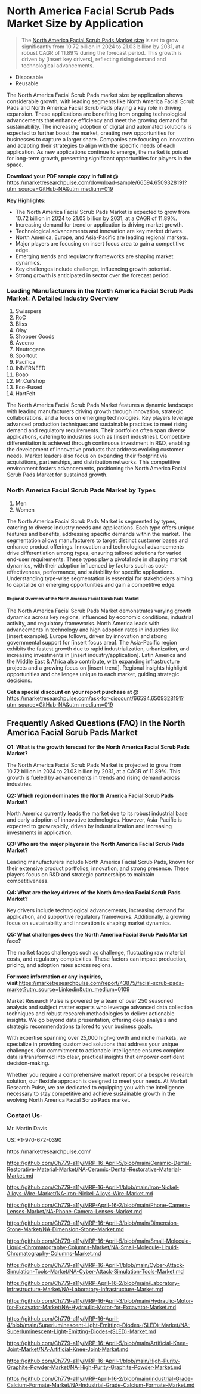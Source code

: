 <h1>North America Facial Scrub Pads Market&nbsp;Size by Application</h1><blockquote><p>The <a href="https://marketresearchpulse.com/download-sample/66594.6509328191?utm_source=GitHub-NA&amp;utm_medium=019">North America Facial Scrub Pads Market size</a> is set to grow significantly from 10.72 billion in 2024 to 21.03 billion by 2031, at a robust CAGR of 11.89% during the forecast period. This growth is driven by [insert key drivers], reflecting rising demand and technological advancements.</p></blockquote><ul><li>Disposable<li> Reusable</li></ul><p>The North America Facial Scrub Pads market size by application shows considerable growth, with leading segments like North America Facial Scrub Pads and North America Facial Scrub Pads playing a key role in driving expansion. These applications are benefiting from ongoing technological advancements that enhance efficiency and meet the growing demand for sustainability. The increasing adoption of digital and automated solutions is expected to further boost the market, creating new opportunities for businesses to capture a larger share. Companies are focusing on innovation and adapting their strategies to align with the specific needs of each application. As new applications continue to emerge, the market is poised for long-term growth, presenting significant opportunities for players in the space.</p><p><strong>Download your PDF sample copy in full at @ </strong><a href="https://marketresearchpulse.com/download-sample/66594.6509328191?utm_source=GitHub-NA&amp;utm_medium=019">https://marketresearchpulse.com/download-sample/66594.6509328191?utm_source=GitHub-NA&amp;utm_medium=019</a></p><p><strong>Key Highlights: </strong></p><ul><li>The North America Facial Scrub Pads Market is expected to grow from 10.72 billion in 2024 to 21.03 billion by 2031, at a CAGR of 11.89%.</li><li>Increasing demand for trend or application is driving market growth.</li><li>Technological advancements and innovation are key market drivers.</li><li>North America, Europe, and Asia-Pacific are leading regional markets.</li><li>Major players are focusing on insert focus area to gain a competitive edge.</li><li>Emerging trends and regulatory frameworks are shaping market dynamics.</li><li>Key challenges include challenge, influencing growth potential.</li><li>Strong growth is anticipated in sector over the forecast period.</li></ul><h3>Leading Manufacturers in the North America Facial Scrub Pads Market: A Detailed Industry Overview</h3><ol><li>Swisspers</li><li>RoC</li><li>Bliss</li><li>Olay</li><li>Shopper Goods</li><li>Aveeno</li><li>Neutrogena</li><li>Sportout</li><li>Pacifica</li><li>INNERNEED</li><li>Boao</li><li>Mr.Cui'shop</li><li>Eco-Fused</li><li>HartFelt</li></ol><div class="flex max-w-full flex-col flex-grow"><div class="min-h-8 text-message flex w-full flex-col items-end gap-2 whitespace-normal break-words [.text-message+&amp;]:mt-5" dir="auto" data-message-author-role="assistant" data-message-id="fd8432e4-4910-450d-b182-61b7bfb0a01f" data-message-model-slug="gpt-4o"><div class="flex w-full flex-col gap-1 empty:hidden first:pt-[3px]"><div class="markdown prose w-full break-words dark:prose-invert light"><p>The North America Facial Scrub Pads Market features a dynamic landscape with leading manufacturers driving growth through innovation, strategic collaborations, and a focus on emerging technologies. Key players leverage advanced production techniques and sustainable practices to meet rising demand and regulatory requirements. Their portfolios often span diverse applications, catering to industries such as [insert industries]. Competitive differentiation is achieved through continuous investment in R&amp;D, enabling the development of innovative products that address evolving customer needs. Market leaders also focus on expanding their footprint via acquisitions, partnerships, and distribution networks. This competitive environment fosters advancements, positioning the North America Facial Scrub Pads Market for sustained growth.</p></div></div></div></div><h3>North America Facial Scrub Pads Market by Types</h3><ol><li>Men<li> Women</li></ol><div class="flex max-w-full flex-col flex-grow"><div class="min-h-8 text-message flex w-full flex-col items-end gap-2 whitespace-normal break-words [.text-message+&amp;]:mt-5" dir="auto" data-message-author-role="assistant" data-message-id="084470be-0bb7-4664-bddf-5156b4f41249" data-message-model-slug="gpt-4o-mini"><div class="flex w-full flex-col gap-1 empty:hidden first:pt-[3px]"><div class="markdown prose w-full break-words dark:prose-invert light"><p>The North America Facial Scrub Pads Market is segmented by types, catering to diverse industry needs and applications. Each type offers unique features and benefits, addressing specific demands within the market. The segmentation allows manufacturers to target distinct customer bases and enhance product offerings. Innovation and technological advancements drive differentiation among types, ensuring tailored solutions for varied end-user requirements. These types play a pivotal role in shaping market dynamics, with their adoption influenced by factors such as cost-effectiveness, performance, and suitability for specific applications. Understanding type-wise segmentation is essential for stakeholders aiming to capitalize on emerging opportunities and gain a competitive edge.</p></div></div></div></div><h3><span style="font-size: 11px;">Regional Overview of the North America Facial Scrub Pads Market</span></h3><div class="flex max-w-full flex-col flex-grow"><div class="min-h-8 text-message flex w-full flex-col items-end gap-2 whitespace-normal break-words [.text-message+&amp;]:mt-5" dir="auto" data-message-author-role="assistant" data-message-id="e9038762-ce64-4e30-91c9-9bd413514231" data-message-model-slug="gpt-4o-mini"><div class="flex w-full flex-col gap-1 empty:hidden first:pt-[3px]"><div class="markdown prose w-full break-words dark:prose-invert light"><p>The North America Facial Scrub Pads Market demonstrates varying growth dynamics across key regions, influenced by economic conditions, industrial activity, and regulatory frameworks. North America leads with advancements in technology and high adoption rates in industries like [insert example]. Europe follows, driven by innovation and strong governmental support for [insert focus area]. The Asia-Pacific region exhibits the fastest growth due to rapid industrialization, urbanization, and increasing investments in [insert industry/application]. Latin America and the Middle East &amp; Africa also contribute, with expanding infrastructure projects and a growing focus on [insert trend]. Regional insights highlight opportunities and challenges unique to each market, guiding strategic decisions.</p></div></div></div></div><p><strong>Get a special discount on your report purchase at @ </strong><a href="https://marketresearchpulse.com/ask-for-discount/66594.6509328191?utm_source=GitHub-NA&amp;utm_medium=019">https://marketresearchpulse.com/ask-for-discount/66594.6509328191?utm_source=GitHub-NA&amp;utm_medium=019</a></p><h2>Frequently Asked Questions (FAQ) in the North America Facial Scrub Pads Market</h2><p><strong>Q1: What is the growth forecast for the North America Facial Scrub Pads Market?</strong></p><p>The North America Facial Scrub Pads Market is projected to grow from 10.72 billion in 2024 to 21.03 billion by 2031, at a CAGR of 11.89%. This growth is fueled by advancements in trends and rising demand across industries.</p><p><strong>Q2: Which region dominates the North America Facial Scrub Pads Market?</strong></p><p>North America currently leads the market due to its robust industrial base and early adoption of innovative technologies. However, Asia-Pacific is expected to grow rapidly, driven by industrialization and increasing investments in application.</p><p><strong>Q3: Who are the major players in the North America Facial Scrub Pads Market?</strong></p><p>Leading manufacturers include North America Facial Scrub Pads, known for their extensive product portfolios, innovation, and strong presence. These players focus on R&amp;D and strategic partnerships to maintain competitiveness.</p><p><strong>Q4: What are the key drivers of the North America Facial Scrub Pads Market?</strong></p><p>Key drivers include technological advancements, increasing demand for application, and supportive regulatory frameworks. Additionally, a growing focus on sustainability and innovation is shaping market dynamics.</p><p><strong>Q5: What challenges does the North America Facial Scrub Pads Market face?</strong></p><p>The market faces challenges such as challenge, fluctuating raw material costs, and regulatory complexities. These factors can impact production, pricing, and adoption rates across regions.</p><p><strong>For more information or any inquiries, visit&nbsp;</strong><a href="https://marketresearchpulse.com/report/43875/facial-scrub-pads-market?utm_source=Linkedin&utm_medium=0109">https://marketresearchpulse.com/report/43875/facial-scrub-pads-market?utm_source=Linkedin&utm_medium=0109</a></p><p>Market Research Pulse is powered by a team of over 250 seasoned analysts and subject matter experts who leverage advanced data collection techniques and robust research methodologies to deliver actionable insights. We go beyond data presentation, offering deep analysis and strategic recommendations tailored to your business goals.</p><p>With expertise spanning over 25,000 high-growth and niche markets, we specialize in providing customized solutions that address your unique challenges. Our commitment to actionable intelligence ensures complex data is transformed into clear, practical insights that empower confident decision-making.</p><p>Whether you require a comprehensive market report or a bespoke research solution, our flexible approach is designed to meet your needs. At Market Research Pulse, we are dedicated to equipping you with the intelligence necessary to stay competitive and achieve sustainable growth in the evolving North America Facial Scrub Pads market.</p><h3><strong>Contact Us-</strong></h3><p>Mr. Martin Davis</p><p>US: +1-970-672-0390</p><p>https://marketresearchpulse.com/</p><p><a href="https://github.com/Ch779-a11y/MRP-16-April-5/blob/main/Ceramic-Dental-Restorative-Material-Market/NA-Ceramic-Dental-Restorative-Material-Market.md">https://github.com/Ch779-a11y/MRP-16-April-5/blob/main/Ceramic-Dental-Restorative-Material-Market/NA-Ceramic-Dental-Restorative-Material-Market.md</a></p><p><a href="https://github.com/Ch779-a11y/MRP-16-April-1/blob/main/Iron-Nickel-Alloys-Wire-Market/NA-Iron-Nickel-Alloys-Wire-Market.md">https://github.com/Ch779-a11y/MRP-16-April-1/blob/main/Iron-Nickel-Alloys-Wire-Market/NA-Iron-Nickel-Alloys-Wire-Market.md</a></p><p><a href="https://github.com/Ch779-a11y/MRP-April-16-2/blob/main/Phone-Camera-Lenses-Market/NA-Phone-Camera-Lenses-Market.md">https://github.com/Ch779-a11y/MRP-April-16-2/blob/main/Phone-Camera-Lenses-Market/NA-Phone-Camera-Lenses-Market.md</a></p><p><a href="https://github.com/Ch779-a11y/MRP-16-April-3/blob/main/Dimension-Stone-Market/NA-Dimension-Stone-Market.md">https://github.com/Ch779-a11y/MRP-16-April-3/blob/main/Dimension-Stone-Market/NA-Dimension-Stone-Market.md</a></p><p><a href="https://github.com/Ch779-a11y/MRP-16-April-5/blob/main/Small-Molecule-Liquid-Chromatography-Columns-Market/NA-Small-Molecule-Liquid-Chromatography-Columns-Market.md">https://github.com/Ch779-a11y/MRP-16-April-5/blob/main/Small-Molecule-Liquid-Chromatography-Columns-Market/NA-Small-Molecule-Liquid-Chromatography-Columns-Market.md</a></p><p><a href="https://github.com/Ch779-a11y/MRP-16-April-1/blob/main/Cyber-Attack-Simulation-Tools-Market/NA-Cyber-Attack-Simulation-Tools-Market.md">https://github.com/Ch779-a11y/MRP-16-April-1/blob/main/Cyber-Attack-Simulation-Tools-Market/NA-Cyber-Attack-Simulation-Tools-Market.md</a></p><p><a href="https://github.com/Ch779-a11y/MRP-April-16-2/blob/main/Laboratory-Infrastructure-Market/NA-Laboratory-Infrastructure-Market.md">https://github.com/Ch779-a11y/MRP-April-16-2/blob/main/Laboratory-Infrastructure-Market/NA-Laboratory-Infrastructure-Market.md</a></p><p><a href="https://github.com/Ch779-a11y/MRP-16-April-3/blob/main/Hydraulic-Motor-for-Excavator-Market/NA-Hydraulic-Motor-for-Excavator-Market.md">https://github.com/Ch779-a11y/MRP-16-April-3/blob/main/Hydraulic-Motor-for-Excavator-Market/NA-Hydraulic-Motor-for-Excavator-Market.md</a></p><p><a href="https://github.com/Ch779-a11y/MRP-16-April-4/blob/main/Superluminescent-Light-Emitting-Diodes-(SLED)-Market/NA-Superluminescent-Light-Emitting-Diodes-(SLED)-Market.md">https://github.com/Ch779-a11y/MRP-16-April-4/blob/main/Superluminescent-Light-Emitting-Diodes-(SLED)-Market/NA-Superluminescent-Light-Emitting-Diodes-(SLED)-Market.md</a></p><p><a href="https://github.com/Ch779-a11y/MRP-16-April-5/blob/main/Artificial-Knee-Joint-Market/NA-Artificial-Knee-Joint-Market.md">https://github.com/Ch779-a11y/MRP-16-April-5/blob/main/Artificial-Knee-Joint-Market/NA-Artificial-Knee-Joint-Market.md</a></p><p><a href="https://github.com/Ch779-a11y/MRP-16-April-1/blob/main/High-Purity-Graphite-Powder-Market/NA-High-Purity-Graphite-Powder-Market.md">https://github.com/Ch779-a11y/MRP-16-April-1/blob/main/High-Purity-Graphite-Powder-Market/NA-High-Purity-Graphite-Powder-Market.md</a></p><p><a href="https://github.com/Ch779-a11y/MRP-April-16-2/blob/main/Industrial-Grade-Calcium-Formate-Market/NA-Industrial-Grade-Calcium-Formate-Market.md">https://github.com/Ch779-a11y/MRP-April-16-2/blob/main/Industrial-Grade-Calcium-Formate-Market/NA-Industrial-Grade-Calcium-Formate-Market.md</a></p>
